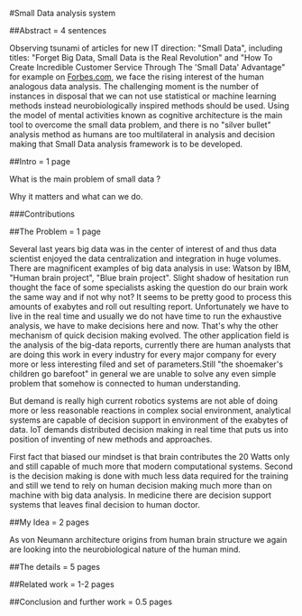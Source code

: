 #Small Data analysis system

##Abstract = 4 sentences

Observing tsunami of articles for new IT direction: "Small Data", including titles: "Forget Big Data, Small Data is the Real Revolution" and "How To Create Incredible Customer Service Through The 'Small Data' Advantage" for example on [Forbes.com](http://www.forbes.com/sites/mikekavis/2015/02/25/forget-big-data-small-data-is-driving-the-internet-of-things/), we face the rising interest of the human analogous data analysis. The challenging moment is the number of instances in disposal that we can not use statistical or machine learning methods instead neurobiologically inspired methods should be used. Using the model of mental activities known as cognitive architecture is the main tool to overcome the small data problem, and there is no "silver bullet" analysis method as humans are too multilateral in analysis and decision making that Small Data analysis framework is to be developed.

##Intro = 1 page

What is the main problem of small data ?

Why it matters and what can we do.

###Contributions 

##The Problem = 1 page

Several last years big data was in the center of interest of and thus data scientist enjoyed the data centralization and integration in huge volumes. There are magnificent examples of big data analysis in use: Watson by IBM, "Human brain project", "Blue brain project". Slight shadow of hesitation run thought the face of some specialists asking the question do our brain work the same way and if not why not? It seems to be pretty good to process this amounts of exabytes and roll out resulting report. Unfortunately we have to live in the real time and usually we do not have time to run the exhaustive analysis, we have to make decisions here and now. That's why the other mechanism of quick decision making evolved. The other application field is the analysis of the big-data reports, currently there are human analysts that are doing this work in every industry for every major company for every more or less interesting filed and set of parameters.Still "the shoemaker's children go barefoot" in general we are unable to solve any even simple problem that somehow is connected to human understanding.

But demand is really high current robotics systems are not able of doing more or less reasonable reactions in complex social environment, analytical systems are capable of decision support in environment of the exabytes of data. IoT demands distributed decision making in real time that puts us into position of inventing of new methods and approaches.

First fact that biased our mindset is that brain contributes the 20 Watts only and still capable of much more that modern computational systems. Second is the decision making is done with much less data required for the training and still we tend to rely on human decision making much more than on machine with big data analysis. In medicine there are decision support systems that leaves final decision to human doctor.

##My Idea = 2 pages

As von Neumann architecture origins from human brain structure we again are looking into the neurobiological nature of the human mind. 



##The details = 5 pages

##Related work = 1-2 pages

##Conclusion and further work = 0.5 pages
